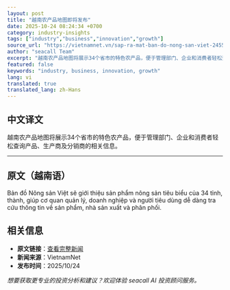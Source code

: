 ```yaml
---
layout: post
title: "越南农产品地图即将发布"
date: 2025-10-24 08:24:34 +0700
category: industry-insights
tags: ["industry","business","innovation","growth"]
source_url: "https://vietnamnet.vn/sap-ra-mat-ban-do-nong-san-viet-2455918.html"
author: "seacall Team"
excerpt: "越南农产品地图将展示34个省市的特色农产品，便于管理部门、企业和消费者轻松查询产品、生产商及分销商的相关信息。..."
featured: false
keywords: "industry, business, innovation, growth"
lang: vi
translated: true
translated_lang: zh-Hans
---
```


## 中文译文

越南农产品地图将展示34个省市的特色农产品，便于管理部门、企业和消费者轻松查询产品、生产商及分销商的相关信息。

---

## 原文（越南语）

Bản đồ Nông sản Việt sẽ giới thiệu sản phẩm nông sản tiêu biểu của 34 tỉnh, thành, giúp cơ quan quản lý, doanh nghiệp và người tiêu dùng dễ dàng tra cứu thông tin về sản phẩm, nhà sản xuất và phân phối.

## 相关信息

- **原文链接**：[查看完整新闻](https://vietnamnet.vn/sap-ra-mat-ban-do-nong-san-viet-2455918.html)
- **新闻来源**：VietnamNet
- **发布时间**：2025/10/24

*想要获取更专业的投资分析和建议？欢迎体验 seacall AI 投资顾问服务。*